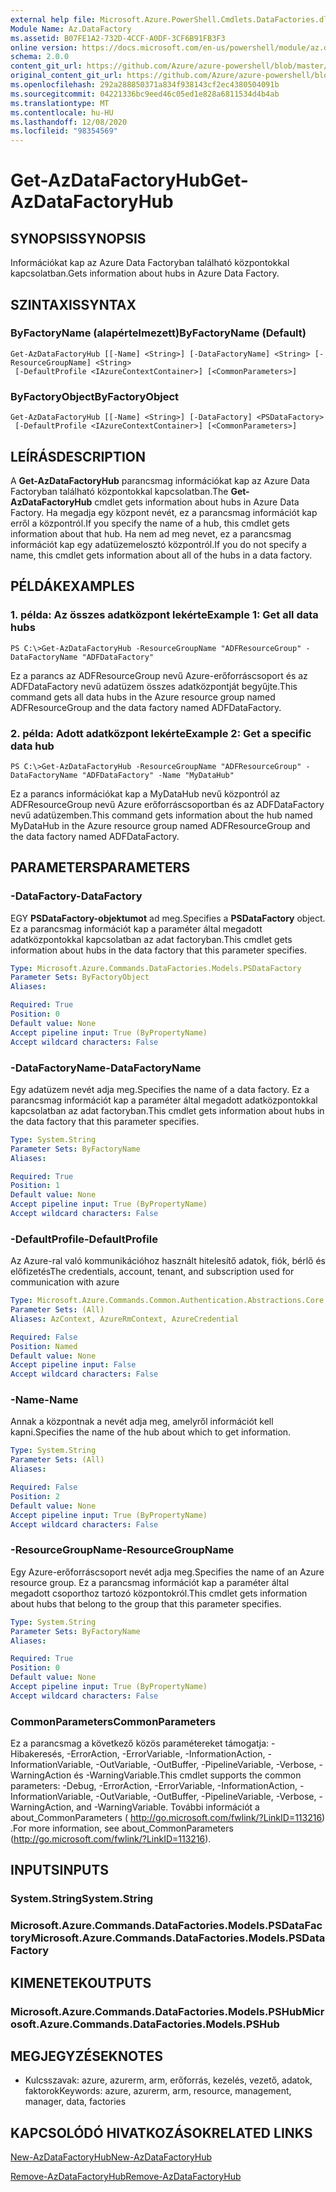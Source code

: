 ```yaml
---
external help file: Microsoft.Azure.PowerShell.Cmdlets.DataFactories.dll-Help.xml
Module Name: Az.DataFactory
ms.assetid: B07FE1A2-732D-4CCF-A0DF-3CF6B91FB3F3
online version: https://docs.microsoft.com/en-us/powershell/module/az.datafactory/get-azdatafactoryhub
schema: 2.0.0
content_git_url: https://github.com/Azure/azure-powershell/blob/master/src/DataFactory/DataFactoryV2/help/Get-AzDataFactoryHub.md
original_content_git_url: https://github.com/Azure/azure-powershell/blob/master/src/DataFactory/DataFactoryV2/help/Get-AzDataFactoryHub.md
ms.openlocfilehash: 292a288850371a834f938143cf2ec4380504091b
ms.sourcegitcommit: 04221336bc9eed46c05ed1e828a6811534d4b4ab
ms.translationtype: MT
ms.contentlocale: hu-HU
ms.lasthandoff: 12/08/2020
ms.locfileid: "98354569"
---
```

# <span data-ttu-id="d17e9-101">Get-AzDataFactoryHub</span><span class="sxs-lookup"><span data-stu-id="d17e9-101">Get-AzDataFactoryHub</span></span>

## <span data-ttu-id="d17e9-102">SYNOPSIS</span><span class="sxs-lookup"><span data-stu-id="d17e9-102">SYNOPSIS</span></span>
<span data-ttu-id="d17e9-103">Információkat kap az Azure Data Factoryban található központokkal kapcsolatban.</span><span class="sxs-lookup"><span data-stu-id="d17e9-103">Gets information about hubs in Azure Data Factory.</span></span>

## <span data-ttu-id="d17e9-104">SZINTAXIS</span><span class="sxs-lookup"><span data-stu-id="d17e9-104">SYNTAX</span></span>

### <span data-ttu-id="d17e9-105">ByFactoryName (alapértelmezett)</span><span class="sxs-lookup"><span data-stu-id="d17e9-105">ByFactoryName (Default)</span></span>
```
Get-AzDataFactoryHub [[-Name] <String>] [-DataFactoryName] <String> [-ResourceGroupName] <String>
 [-DefaultProfile <IAzureContextContainer>] [<CommonParameters>]
```

### <span data-ttu-id="d17e9-106">ByFactoryObject</span><span class="sxs-lookup"><span data-stu-id="d17e9-106">ByFactoryObject</span></span>
```
Get-AzDataFactoryHub [[-Name] <String>] [-DataFactory] <PSDataFactory>
 [-DefaultProfile <IAzureContextContainer>] [<CommonParameters>]
```

## <span data-ttu-id="d17e9-107">LEÍRÁS</span><span class="sxs-lookup"><span data-stu-id="d17e9-107">DESCRIPTION</span></span>
<span data-ttu-id="d17e9-108">A **Get-AzDataFactoryHub** parancsmag információkat kap az Azure Data Factoryban található központokkal kapcsolatban.</span><span class="sxs-lookup"><span data-stu-id="d17e9-108">The **Get-AzDataFactoryHub** cmdlet gets information about hubs in Azure Data Factory.</span></span>
<span data-ttu-id="d17e9-109">Ha megadja egy központ nevét, ez a parancsmag információt kap erről a központról.</span><span class="sxs-lookup"><span data-stu-id="d17e9-109">If you specify the name of a hub, this cmdlet gets information about that hub.</span></span>
<span data-ttu-id="d17e9-110">Ha nem ad meg nevet, ez a parancsmag információt kap egy adatüzemelosztó központról.</span><span class="sxs-lookup"><span data-stu-id="d17e9-110">If you do not specify a name, this cmdlet gets information about all of the hubs in a data factory.</span></span>

## <span data-ttu-id="d17e9-111">PÉLDÁK</span><span class="sxs-lookup"><span data-stu-id="d17e9-111">EXAMPLES</span></span>

### <span data-ttu-id="d17e9-112">1. példa: Az összes adatközpont lekérte</span><span class="sxs-lookup"><span data-stu-id="d17e9-112">Example 1: Get all data hubs</span></span>
```
PS C:\>Get-AzDataFactoryHub -ResourceGroupName "ADFResourceGroup" -DataFactoryName "ADFDataFactory"
```

<span data-ttu-id="d17e9-113">Ez a parancs az ADFResourceGroup nevű Azure-erőforráscsoport és az ADFDataFactory nevű adatüzem összes adatközpontját begyűjte.</span><span class="sxs-lookup"><span data-stu-id="d17e9-113">This command gets all data hubs in the Azure resource group named ADFResourceGroup and the data factory named ADFDataFactory.</span></span>

### <span data-ttu-id="d17e9-114">2. példa: Adott adatközpont lekérte</span><span class="sxs-lookup"><span data-stu-id="d17e9-114">Example 2: Get a specific data hub</span></span>
```
PS C:\>Get-AzDataFactoryHub -ResourceGroupName "ADFResourceGroup" -DataFactoryName "ADFDataFactory" -Name "MyDataHub"
```

<span data-ttu-id="d17e9-115">Ez a parancs információkat kap a MyDataHub nevű központról az ADFResourceGroup nevű Azure erőforráscsoportban és az ADFDataFactory nevű adatüzemben.</span><span class="sxs-lookup"><span data-stu-id="d17e9-115">This command gets information about the hub named MyDataHub in the Azure resource group named ADFResourceGroup and the data factory named ADFDataFactory.</span></span>

## <span data-ttu-id="d17e9-116">PARAMETERS</span><span class="sxs-lookup"><span data-stu-id="d17e9-116">PARAMETERS</span></span>

### <span data-ttu-id="d17e9-117">-DataFactory</span><span class="sxs-lookup"><span data-stu-id="d17e9-117">-DataFactory</span></span>
<span data-ttu-id="d17e9-118">EGY **PSDataFactory-objektumot** ad meg.</span><span class="sxs-lookup"><span data-stu-id="d17e9-118">Specifies a **PSDataFactory** object.</span></span>
<span data-ttu-id="d17e9-119">Ez a parancsmag információt kap a paraméter által megadott adatközpontokkal kapcsolatban az adat factoryban.</span><span class="sxs-lookup"><span data-stu-id="d17e9-119">This cmdlet gets information about hubs in the data factory that this parameter specifies.</span></span>

```yaml
Type: Microsoft.Azure.Commands.DataFactories.Models.PSDataFactory
Parameter Sets: ByFactoryObject
Aliases:

Required: True
Position: 0
Default value: None
Accept pipeline input: True (ByPropertyName)
Accept wildcard characters: False
```

### <span data-ttu-id="d17e9-120">-DataFactoryName</span><span class="sxs-lookup"><span data-stu-id="d17e9-120">-DataFactoryName</span></span>
<span data-ttu-id="d17e9-121">Egy adatüzem nevét adja meg.</span><span class="sxs-lookup"><span data-stu-id="d17e9-121">Specifies the name of a data factory.</span></span>
<span data-ttu-id="d17e9-122">Ez a parancsmag információt kap a paraméter által megadott adatközpontokkal kapcsolatban az adat factoryban.</span><span class="sxs-lookup"><span data-stu-id="d17e9-122">This cmdlet gets information about hubs in the data factory that this parameter specifies.</span></span>

```yaml
Type: System.String
Parameter Sets: ByFactoryName
Aliases:

Required: True
Position: 1
Default value: None
Accept pipeline input: True (ByPropertyName)
Accept wildcard characters: False
```

### <span data-ttu-id="d17e9-123">-DefaultProfile</span><span class="sxs-lookup"><span data-stu-id="d17e9-123">-DefaultProfile</span></span>
<span data-ttu-id="d17e9-124">Az Azure-ral való kommunikációhoz használt hitelesítő adatok, fiók, bérlő és előfizetés</span><span class="sxs-lookup"><span data-stu-id="d17e9-124">The credentials, account, tenant, and subscription used for communication with azure</span></span>

```yaml
Type: Microsoft.Azure.Commands.Common.Authentication.Abstractions.Core.IAzureContextContainer
Parameter Sets: (All)
Aliases: AzContext, AzureRmContext, AzureCredential

Required: False
Position: Named
Default value: None
Accept pipeline input: False
Accept wildcard characters: False
```

### <span data-ttu-id="d17e9-125">-Name</span><span class="sxs-lookup"><span data-stu-id="d17e9-125">-Name</span></span>
<span data-ttu-id="d17e9-126">Annak a központnak a nevét adja meg, amelyről információt kell kapni.</span><span class="sxs-lookup"><span data-stu-id="d17e9-126">Specifies the name of the hub about which to get information.</span></span>

```yaml
Type: System.String
Parameter Sets: (All)
Aliases:

Required: False
Position: 2
Default value: None
Accept pipeline input: True (ByPropertyName)
Accept wildcard characters: False
```

### <span data-ttu-id="d17e9-127">-ResourceGroupName</span><span class="sxs-lookup"><span data-stu-id="d17e9-127">-ResourceGroupName</span></span>
<span data-ttu-id="d17e9-128">Egy Azure-erőforráscsoport nevét adja meg.</span><span class="sxs-lookup"><span data-stu-id="d17e9-128">Specifies the name of an Azure resource group.</span></span>
<span data-ttu-id="d17e9-129">Ez a parancsmag információt kap a paraméter által megadott csoporthoz tartozó központokról.</span><span class="sxs-lookup"><span data-stu-id="d17e9-129">This cmdlet gets information about hubs that belong to the group that this parameter specifies.</span></span>

```yaml
Type: System.String
Parameter Sets: ByFactoryName
Aliases:

Required: True
Position: 0
Default value: None
Accept pipeline input: True (ByPropertyName)
Accept wildcard characters: False
```

### <span data-ttu-id="d17e9-130">CommonParameters</span><span class="sxs-lookup"><span data-stu-id="d17e9-130">CommonParameters</span></span>
<span data-ttu-id="d17e9-131">Ez a parancsmag a következő közös paramétereket támogatja: -Hibakeresés, -ErrorAction, -ErrorVariable, -InformationAction, -InformationVariable, -OutVariable, -OutBuffer, -PipelineVariable, -Verbose, -WarningAction és -WarningVariable.</span><span class="sxs-lookup"><span data-stu-id="d17e9-131">This cmdlet supports the common parameters: -Debug, -ErrorAction, -ErrorVariable, -InformationAction, -InformationVariable, -OutVariable, -OutBuffer, -PipelineVariable, -Verbose, -WarningAction, and -WarningVariable.</span></span> <span data-ttu-id="d17e9-132">További információt a about_CommonParameters ( http://go.microsoft.com/fwlink/?LinkID=113216) .</span><span class="sxs-lookup"><span data-stu-id="d17e9-132">For more information, see about_CommonParameters (http://go.microsoft.com/fwlink/?LinkID=113216).</span></span>

## <span data-ttu-id="d17e9-133">INPUTS</span><span class="sxs-lookup"><span data-stu-id="d17e9-133">INPUTS</span></span>

### <span data-ttu-id="d17e9-134">System.String</span><span class="sxs-lookup"><span data-stu-id="d17e9-134">System.String</span></span>

### <span data-ttu-id="d17e9-135">Microsoft.Azure.Commands.DataFactories.Models.PSDataFactory</span><span class="sxs-lookup"><span data-stu-id="d17e9-135">Microsoft.Azure.Commands.DataFactories.Models.PSDataFactory</span></span>

## <span data-ttu-id="d17e9-136">KIMENETEK</span><span class="sxs-lookup"><span data-stu-id="d17e9-136">OUTPUTS</span></span>

### <span data-ttu-id="d17e9-137">Microsoft.Azure.Commands.DataFactories.Models.PSHub</span><span class="sxs-lookup"><span data-stu-id="d17e9-137">Microsoft.Azure.Commands.DataFactories.Models.PSHub</span></span>

## <span data-ttu-id="d17e9-138">MEGJEGYZÉSEK</span><span class="sxs-lookup"><span data-stu-id="d17e9-138">NOTES</span></span>
* <span data-ttu-id="d17e9-139">Kulcsszavak: azure, azurerm, arm, erőforrás, kezelés, vezető, adatok, faktorok</span><span class="sxs-lookup"><span data-stu-id="d17e9-139">Keywords: azure, azurerm, arm, resource, management, manager, data, factories</span></span>

## <span data-ttu-id="d17e9-140">KAPCSOLÓDÓ HIVATKOZÁSOK</span><span class="sxs-lookup"><span data-stu-id="d17e9-140">RELATED LINKS</span></span>

[<span data-ttu-id="d17e9-141">New-AzDataFactoryHub</span><span class="sxs-lookup"><span data-stu-id="d17e9-141">New-AzDataFactoryHub</span></span>](./New-AzDataFactoryHub.md)

[<span data-ttu-id="d17e9-142">Remove-AzDataFactoryHub</span><span class="sxs-lookup"><span data-stu-id="d17e9-142">Remove-AzDataFactoryHub</span></span>](./Remove-AzDataFactoryHub.md)


